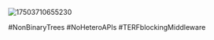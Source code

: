 <!--
**yohan-hleb/yohan-hleb** is a ✨ _special_ ✨ repository because its `README.md` (this file) appears on your GitHub profile.

Here are some ideas to get you started:

- 🔭 I’m currently working on ...
- 🌱 I’m currently learning ...
- 👯 I’m looking to collaborate on ...
- 🤔 I’m looking for help with ...
- 💬 Ask me about ...
- 📫 How to reach me: ...
- 😄 Pronouns: ...
- ⚡ Fun fact: ...
-->
![17503710655230](https://github.com/user-attachments/assets/c12d19b3-23f0-4858-9c02-4afda0e67804)

#NonBinaryTrees
#NoHeteroAPIs
#TERFblockingMiddleware

